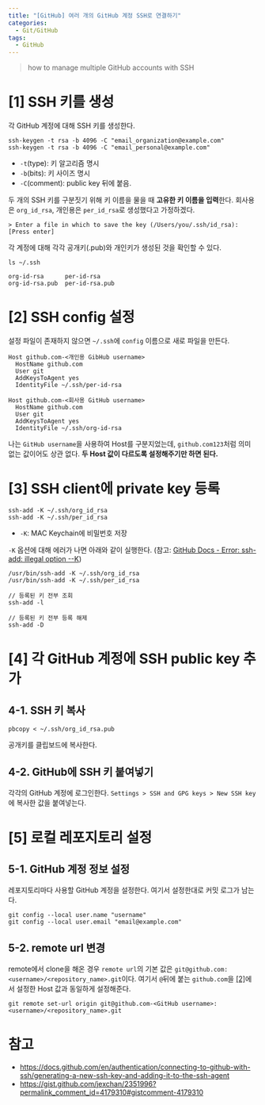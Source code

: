 ```yaml
---
title: "[GitHub] 여러 개의 GitHub 계정 SSH로 연결하기"
categories:
  - Git/GitHub
tags:
  - GitHub
---
```


> how to manage multiple GitHub accounts with SSH

# [1] SSH 키를 생성
각 GitHub 계정에 대해 SSH 키를 생성한다.

```
ssh-keygen -t rsa -b 4096 -C "email_organization@example.com"
ssh-keygen -t rsa -b 4096 -C "email_personal@example.com"
```
- `-t`(type): 키 알고리즘 명시
- `-b`(bits): 키 사이즈 명시
- `-C`(comment): public key 뒤에 붙음.

두 개의 SSH 키를 구분짓기 위해 키 이름을 물을 때 **고유한 키 이름을 입력**한다. 회사용은 `org_id_rsa`, 개인용은 `per_id_rsa`로 생성했다고 가정하겠다.
```
> Enter a file in which to save the key (/Users/you/.ssh/id_rsa): [Press enter]
```

각 계정에 대해 각각 공개키(.pub)와 개인키가 생성된 것을 확인할 수 있다. 
```
ls ~/.ssh

org-id-rsa      per-id-rsa 
org-id-rsa.pub  per-id-rsa.pub  
```

# [2] SSH config 설정
설정 파일이 존재하지 않으면 `~/.ssh`에 `config` 이름으로 새로 파일을 만든다.

```
Host github.com-<개인용 GibHub username>
  HostName github.com
  User git
  AddKeysToAgent yes
  IdentityFile ~/.ssh/per-id-rsa

Host github.com-<회사용 GitHub username>
  HostName github.com
  User git
  AddKeysToAgent yes
  IdentityFile ~/.ssh/org-id-rsa
```
나는 `GitHub username`을 사용하여 Host를 구분지었는데,  `github.com123`처럼 의미 없는 값이어도 상관 없다. **두 Host 값이 다르도록 설정해주기만 하면 된다.** 

# [3] SSH client에 private key 등록
```
ssh-add -K ~/.ssh/org_id_rsa
ssh-add -K ~/.ssh/per_id_rsa
```
- `-K`: MAC Keychain에 비밀번호 저장

`-K` 옵션에 대해 에러가 나면 아래와 같이 실행한다. (참고: [GitHub Docs - Error: ssh-add: illegal option --K](https://docs.github.com/en/authentication/troubleshooting-ssh/error-ssh-add-illegal-option----k))
```
/usr/bin/ssh-add -K ~/.ssh/org_id_rsa
/usr/bin/ssh-add -K ~/.ssh/per_id_rsa
```

```
// 등록된 키 전부 조회
ssh-add -l

// 등록된 키 전부 등록 해제
ssh-add -D
```

# [4] 각 GitHub 계정에 SSH public key 추가
## 4-1. SSH 키 복사
```
pbcopy < ~/.ssh/org_id_rsa.pub
```
공개키를 클립보드에 복사한다.

## 4-2. GitHub에 SSH 키 붙여넣기
각각의 GitHub 계정에 로그인한다. `Settings > SSH and GPG keys > New SSH key`에 복사한 값을 붙여넣는다.


# [5] 로컬 레포지토리 설정
## 5-1. GitHub 계정 정보 설정
레포지토리마다 사용할 GitHub 계정을 설정한다. 여기서 설정한대로 커밋 로그가 남는다.
```
git config --local user.name "username"
git config --local user.email "email@example.com"
```

## 5-2. remote url 변경
remote에서 clone을 해온 경우 `remote url`의 기본 값은 `git@github.com:<username>/<repository_name>.git`이다. 여기서 `@`뒤에 붙는 `github.com`을 [[2]](#2-ssh-config-설정)에서 설정한 Host 값과 동일하게 설정해준다.

```
git remote set-url origin git@github.com-<GitHub username>:<username>/<repository_name>.git
```


# 참고
- <https://docs.github.com/en/authentication/connecting-to-github-with-ssh/generating-a-new-ssh-key-and-adding-it-to-the-ssh-agent>
- <https://gist.github.com/jexchan/2351996?permalink_comment_id=4179310#gistcomment-4179310>